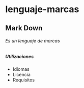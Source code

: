 lenguaje-marcas
===============
## Mark Down

###### Es un lenguaje de marcas

##### Utilizaciones

- Idiomas
- Licencia
- Requisitos

